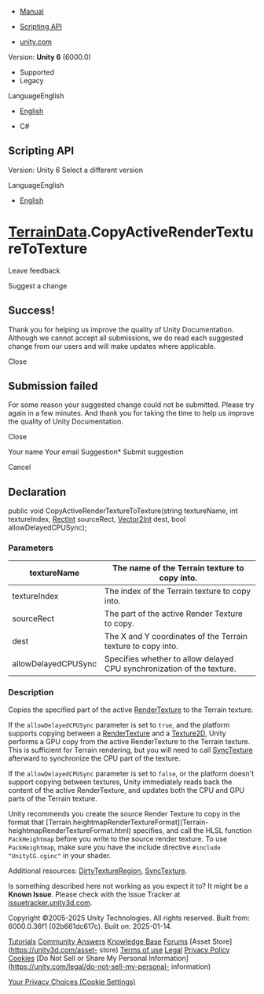 [ ]()

  * [Manual](../Manual/index.html)
  * [Scripting API](../ScriptReference/index.html)

  * [unity.com](https://unity.com/)

Version: **Unity 6** (6000.0)

  * Supported
  * Legacy

LanguageEnglish

  * [English]()

  * C#

[ ](https://docs.unity3d.com)

## Scripting API

Version: Unity 6 Select a different version

LanguageEnglish

  * [English]()

#  [TerrainData](TerrainData.html).CopyActiveRenderTextureToTexture

Leave feedback

Suggest a change

## Success!

Thank you for helping us improve the quality of Unity Documentation. Although
we cannot accept all submissions, we do read each suggested change from our
users and will make updates where applicable.

Close

## Submission failed

For some reason your suggested change could not be submitted. Please <a>try
again</a> in a few minutes. And thank you for taking the time to help us
improve the quality of Unity Documentation.

Close

Your name Your email Suggestion* Submit suggestion

Cancel

[ ]()

## Declaration

public void CopyActiveRenderTextureToTexture(string textureName, int
textureIndex, [RectInt](RectInt.html) sourceRect,
[Vector2Int](Vector2Int.html) dest, bool allowDelayedCPUSync);

### Parameters

textureName | The name of the Terrain texture to copy into.  
---|---  
textureIndex | The index of the Terrain texture to copy into.  
sourceRect | The part of the active Render Texture to copy.  
dest | The X and Y coordinates of the Terrain texture to copy into.  
allowDelayedCPUSync | Specifies whether to allow delayed CPU synchronization of the texture.  
  
### Description

Copies the specified part of the active [RenderTexture](RenderTexture.html) to
the Terrain texture.

If the `allowDelayedCPUSync` parameter is set to `true`, and the platform
supports copying between a [RenderTexture](RenderTexture.html) and a
[Texture2D](Texture2D.html), Unity performs a GPU copy from the active
RenderTexture to the Terrain texture. This is sufficient for Terrain
rendering, but you will need to call
[SyncTexture](TerrainData.SyncTexture.html) afterward to synchronize the CPU
part of the texture.  
  
If the `allowDelayedCPUSync` parameter is set to `false`, or the platform
doesn't support copying between textures, Unity immediately reads back the
content of the active RenderTexture, and updates both the CPU and GPU parts of
the Terrain texture.  
  
Unity recommends you create the source Render Texture to copy in the format
that [Terrain.heightmapRenderTextureFormat](Terrain-
heightmapRenderTextureFormat.html) specifies, and call the HLSL function
`PackHeightmap` before you write to the source render texture. To use
`PackHeightmap`, make sure you have the include directive `#include
"UnityCG.cginc"` in your shader.  
  
Additional resources:
[DirtyTextureRegion](TerrainData.DirtyTextureRegion.html),
[SyncTexture](TerrainData.SyncTexture.html).

Is something described here not working as you expect it to? It might be a
**Known Issue**. Please check with the Issue Tracker at
[issuetracker.unity3d.com](https://issuetracker.unity3d.com).

Copyright ©2005-2025 Unity Technologies. All rights reserved. Built from:
6000.0.36f1 (02b661dc617c). Built on: 2025-01-14.

[Tutorials](https://unity3d.com/learn) [Community
Answers](https://answers.unity3d.com) [Knowledge
Base](https://support.unity3d.com/hc/en-us)
[Forums](https://forum.unity3d.com) [Asset Store](https://unity3d.com/asset-
store) [Terms of use](https://docs.unity3d.com/Manual/TermsOfUse.html)
[Legal](https://unity.com/legal) [Privacy
Policy](https://unity.com/legal/privacy-policy)
[Cookies](https://unity.com/legal/cookie-policy) [Do Not Sell or Share My
Personal Information](https://unity.com/legal/do-not-sell-my-personal-
information)

[Your Privacy Choices (Cookie Settings)](javascript:void\(0\);)

